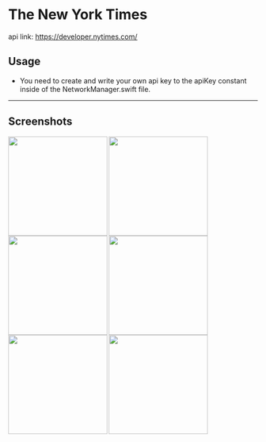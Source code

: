 # The New York Times

api link: https://developer.nytimes.com/

## Usage
   * You need to create and write your own api key to the apiKey constant inside of the NetworkManager.swift file.
---

## Screenshots
<img src="https://github.com/faacar/NYTimes/blob/master/newsView.png" width="200" img align="left">
<img src="https://github.com/faacar/NYTimes/blob/master/newsSafariView.png" width="200" img align="left">
<img src="https://github.com/faacar/NYTimes/blob/master/bookCategoryView.png" width="200" img align="left"><br/>
<img src="https://github.com/faacar/NYTimes/blob/master/bookListView.png" width="200" img align="left">
<img src="https://github.com/faacar/NYTimes/blob/master/bookInfoViewOne.png" width="200" img align="left">
<img src="https://github.com/faacar/NYTimes/blob/master/bookInfoViewTwo.png" width="200" img align="left">



